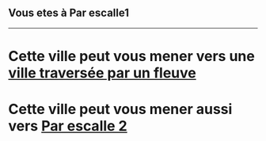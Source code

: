 ##  Vous etes à Par escalle1  
***
# Cette ville peut vous mener vers une [ville traversée par un fleuve](https://github.com/ZERMANESARA/MyLabyrinth/blob/main/VilleFleuve.md)   
# Cette ville peut vous mener aussi  vers [Par escalle 2](https://github.com/ZERMANESARA/MyLabyrinth/blob/main/ParEscal2.md) 

